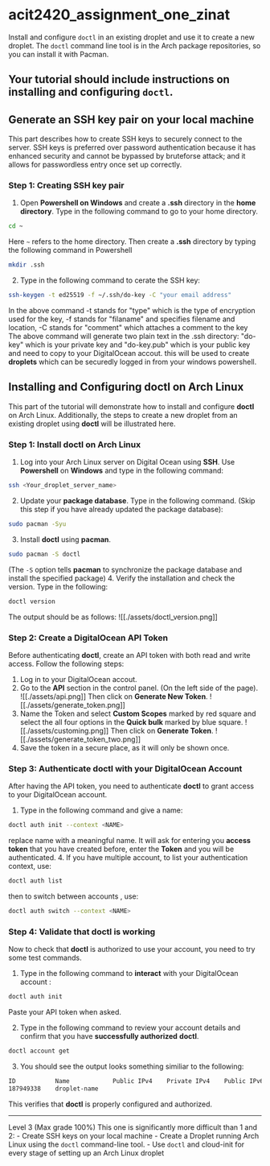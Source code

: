 # acit2420_assignment_one_zinat
Install and configure `doctl` in an existing droplet and use it to create a new droplet. The `doctl` command line tool is in the Arch package repositories, so you can install it with Pacman.

Your tutorial should include instructions on installing and configuring `doctl`.
---------------------------------------------------------------------
## Generate an SSH key pair on your local machine
This part describes how to create SSH keys to securely connect to the server. SSH keys is preferred over password authentication because it has enhanced security and cannot be bypassed by bruteforse attack; and it allows for passwordless entry once set up correctly.
### Step 1: Creating SSH key pair
1. Open **Powershell on Windows** and create a **.ssh** directory in the **home directory**. Type in the following command to go to your home directory.
```bash
cd ~
```
Here `~` refers to the home directory. Then create a **.ssh** directory by typing the following command in Powershell
```bash
mkdir .ssh
```

2. Type in the following command to cerate the SSH key:
```bash
ssh-keygen -t ed25519 -f ~/.ssh/do-key -C "your email address"
```
In the above command -t stands for "type" which is the type of encryption used for the key, -f stands for "filaname" and specifies filename and location, -C stands for "comment" which attaches a comment to the key
The above command will generate two plain text in the .ssh directory: "do-key" which is your private key and "do-key.pub" which is your public key and need to copy to your DigitalOcean accout. this will be used to create **droplets** which can be securedly logged in from your windows powershell.


## Installing and Configuring doctl on Arch Linux
This part of the tutorial will demonstrate how to install and configure **doctl** on Arch Linux. Additionally, the steps to create a new droplet from an existing droplet using **doctl** will be illustrated here.

### Step 1: Install doctl on Arch Linux
1. Log into your Arch Linux server on Digital Ocean using **SSH**. Use **Powershell** on **Windows** and type in the following command:
```bash
ssh <Your_droplet_server_name>
```
2. Update your **package database**. Type in the following command. (Skip this step if you have already updated the package database):
```bash
sudo pacman -Syu
```
3. Install **doctl** using **pacman**. 
```bash
sudo pacman -S doctl
```
(The ``-S`` option tells **pacman** to synchronize the package database and install the specified package)
4. Verify the installation and check the version. Type in the following:
```bash
doctl version
```
The output should be as follows:
![[./assets/doctl_version.png]]

### Step 2: Create a DigitalOcean API Token
Before authenticating **doctl**, create an API token with both read and write access. Follow the following steps:
1. Log in to your DigitalOcean accout.
2. Go to the **API** section in the control panel. (On the left side of the page).
![[./assets/api.png]]
Then click on **Generate New Token**.
![[./assets/generate_token.png]]
3. Name the Token and select **Custom Scopes** marked by red square and select the all four options in the **Quick bulk** marked by blue square.
![[./assets/customing.png]]
Then click on **Generate Token**.
![[./assets/generate_token_two.png]]
4. Save the token in a secure place, as it will only be shown once.

### Step 3: Authenticate **doctl** with your DigitalOcean Account
After having the API token, you need to authenticate **doctl** to grant access to your DigitalOcean account.
1. Type in the following command and give a name:
```bash
doctl auth init --context <NAME>
```
replace name with a meaningful name.
It will ask for entering you **access token** that you have created before, enter the **Token** and you will be authenticated.
4. If you have multiple account, to list your authentication context, use:
```bash
doctl auth list
```
then to switch between accounts , use:
```bash
doctl auth switch --context <NAME>
```
### Step 4: Validate that doctl is working
Now to check that **doctl** is authorized to use your account, you need to try some test commands.
1. Type in the following command to **interact** with your DigitalOcean account :
```bash
doctl auth init
```
Paste your API token when asked.

2. Type in the following command to review your account details and confirm that you have **successfully authorized** **doctl**.
```bash
doctl account get
```
3. You should see the output looks something similiar to the following:
```bash
ID           Name            Public IPv4    Private IPv4    Public IPv6    Memory    VCPUs    Disk    Region    Image                       Status    Tags    Features    Volumes
187949338    droplet-name                                                  1024      1        25      sfo2      Ubuntu 18.04.3 (LTS) x64    new
```
This verifies that **doctl** is properly configured and authorized.





---------------------------------------------------------------------
 Level 3 (Max grade 100%) This one is significantly more difficult than 1 and 2:
    - Create SSH keys on your local machine
    - Create a Droplet running Arch Linux using the `doctl` command-line tool.
    - Use `doctl` and cloud-init for every stage of setting up an Arch Linux droplet

   

